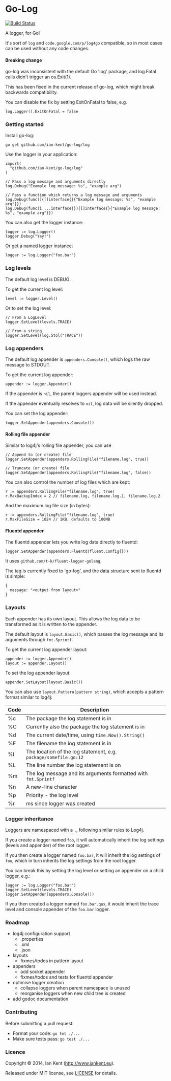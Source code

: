 Go-Log
======

[![Build Status](https://travis-ci.org/ian-kent/go-log.svg?branch=master)](https://travis-ci.org/ian-kent/go-log)

A logger, for Go!

It's sort of ```log``` and ```code.google.com/p/log4go``` compatible, so in most cases
can be used without any code changes.

#### Breaking change

go-log was inconsistent with the default Go 'log' package, and log.Fatal calls didn't trigger an os.Exit(1).

This has been fixed in the current release of go-log, which might break backwards compatibility.

You can disable the fix by setting ExitOnFatal to false, e.g.

    log.Logger().ExitOnFatal = false

### Getting started

Install go-log:

```
go get github.com/ian-kent/go-log/log
```

Use the logger in your application:

```
import(
  "github.com/ian-kent/go-log/log"
)

// Pass a log message and arguments directly
log.Debug("Example log message: %s", "example arg")

// Pass a function which returns a log message and arguments
log.Debug(func(){[]interface{}{"Example log message: %s", "example arg"}})
log.Debug(func(i ...interface{}){[]interface{}{"Example log message: %s", "example arg"}})
```

You can also get the logger instance:
```
logger := log.Logger()
logger.Debug("Yey!")
```

Or get a named logger instance:

```
logger := log.Logger("foo.bar")
```

### Log levels

The default log level is DEBUG.

To get the current log level:

```
level := logger.Level()
```

Or to set the log level:

```
// From a LogLevel
logger.SetLevel(levels.TRACE)

// From a string
logger.SetLevel(log.Stol("TRACE"))
```

### Log appenders

The default log appender is ```appenders.Console()```, which logs
the raw message to STDOUT.

To get the current log appender:

```
appender := logger.Appender()
```

If the appender is ```nil```, the parent loggers appender will be used
instead.

If the appender eventually resolves to ```nil```, log data will be
silently dropped.

You can set the log appender:

```
logger.SetAppender(appenders.Console())
```

#### Rolling file appender

Similar to log4j's rolling file appender, you can use

```
// Append to (or create) file
logger.SetAppender(appenders.RollingFile("filename.log", true))

// Truncate (or create) file
logger.SetAppender(appenders.RollingFile("filename.log", false))
```

You can also control the number of log files which are kept:
```
r := appenders.RollingFile("filename.log", true)
r.MaxBackupIndex = 2 // filename.log, filename.log.1, filename.log.2
```

And the maximum log file size (in bytes):
```
r := appenders.RollingFile("filename.log", true)
r.MaxFileSize = 1024 // 1KB, defaults to 100MB
```

#### Fluentd appender

The fluentd appender lets you write log data directly to fluentd:

```
logger.SetAppender(appenders.Fluentd(fluent.Config{}))
```

It uses ```github.com/t-k/fluent-logger-golang```.

The tag is currently fixed to 'go-log', and the data structure sent
to fluentd is simple:

```
{
  message: "<output from layout>"
}

```

### Layouts

Each appender has its own layout. This allows the log data to be transformed
as it is written to the appender.

The default layout is ```layout.Basic()```, which passes the log message
and its arguments through ```fmt.Sprintf```.

To get the current log appender layout:
```
appender := logger.Appender()
layout := appender.Layout()
```

To set the log appender layout:
```
appender.SetLayout(layout.Basic())
```

You can also use ```layout.Pattern(pattern string)```, which accepts a
pattern format similar to log4j:

| Code | Description
| ---- | -----------
| %c   | The package the log statement is in
| %C   | Currently also the package the log statement is in
| %d   | The current date/time, using ```time.Now().String()```
| %F   | The filename the log statement is in
| %l   | The location of the log statement, e.g. ```package/somefile.go:12```
| %L   | The line number the log statement is on
| %m   | The log message and its arguments formatted with ```fmt.Sprintf```
| %n   | A new-line character
| %p   | Priority - the log level
| %r   | ms since logger was created

### Logger inheritance

Loggers are namespaced with a ```.```, following similar rules to Log4j.

If you create a logger named ```foo```, it will automatically inherit the
log settings (levels and appender) of the root logger.

If you then create a logger named ```foo.bar```, it will inherit the log
settings of ```foo```, which in turn inherits the log settings from the
root logger.

You can break this by setting the log level or setting an appender on
a child logger, e.g.:

```
logger := log.Logger("foo.bar")
logger.SetLevel(levels.TRACE)
logger.SetAppender(appenders.Console())
```

If you then created a logger named ```foo.bar.qux```, it would inherit
the trace level and console appender of the ```foo.bar``` logger.

### Roadmap

* log4j configuration support
  * .properties
  * .xml
  * .json
* layouts
  * fixmes/todos in pattern layout
* appenders
  * add socket appender
  * fixmes/todos and tests for fluentd appender
* optimise logger creation
  * collapse loggers when parent namespace is unused
  * reorganise loggers when new child tree is created
* add godoc documentation

### Contributing

Before submitting a pull request:

  * Format your code: ```go fmt ./...```
  * Make sure tests pass: ```go test ./...```

### Licence

Copyright ©‎ 2014, Ian Kent (http://www.iankent.eu).

Released under MIT license, see [LICENSE](LICENSE.md) for details.
